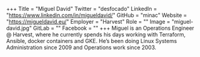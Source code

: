+++
Title = "Miguel David"
Twitter = "desfocado"
LinkedIn = "https://www.linkedin.com/in/migueldavid/"
GitHub = "minac"
Website = "https://migueldavid.eu/"
Employer = "Harvest"
Role = ""
Image = "miguel-david.jpg"
GitLab = ""
Facebook = ""
+++
Miguel is an Operations Engineer @ Harvest, where he currently spends his days working with Terraform, Ansible, docker containers and GKE. He’s been doing Linux Systems Administration since 2009 and Operations work since 2003.